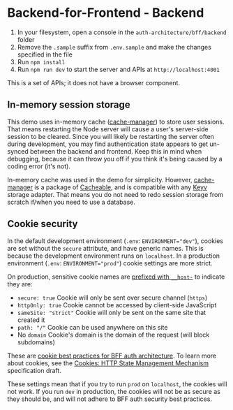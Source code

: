 # Backend-for-Frontend - Backend

1. In your filesystem, open a console in the `auth-architecture/bff/backend` folder
2. Remove the `.sample` suffix from `.env.sample` and make the changes specified in the file
3. Run `npm install`
4. Run `npm run dev` to start the server and APIs at `http://localhost:4001`

This is a set of APIs; it does not have a browser component.

## In-memory session storage

This demo uses in-memory cache ([cache-manager](https://www.npmjs.com/package/cache-manager)) to store user sessions. That means restarting the Node server will cause a user's server-side session to be cleared. Since you will likely be restarting the server often during development, you may find authentication state appears to get un-synced between the backend and frontend. Keep this in mind when debugging, because it can throw you off if you think it's being caused by a coding error (it's not).

In-memory cache was used in the demo for simplicity. However, [cache-manager](https://www.npmjs.com/package/cache-manager) is a package of [Cacheable](https://github.com/jaredwray/cacheable), and is compatible with any [Keyv](https://keyv.org/) storage adapter. That means you do not need to redo session storage from scratch if/when you need to use a database.

## Cookie security

In the default development environment (`.env`: `ENVIRONMENT="dev"`), cookies are set without the `secure` attribute, and have generic names. This is because the development environment runs on `localhost`. In a production environment (`.env`: `ENVIRONMENT="prod"`) cookie settings are more strict.

On production, sensitive cookie names are [prefixed with `__host-`](https://datatracker.ietf.org/doc/html/draft-ietf-httpbis-rfc6265bis-20#section-4.1.3.2) to indicate they are:

- `secure: true` Cookie will only be sent over secure channel (`https`)
- `httpOnly: true` Cookie cannot be accessed by client-side JavaScript
- `sameSite: "strict"` Cookie will only be sent on the same site that created it
- `path: "/"` Cookie can be used anywhere on this site
- No `domain` Cookie's domain is the domain of the request (will block subdomains)

These are [cookie best practices for BFF auth architecture](https://datatracker.ietf.org/doc/html/draft-ietf-oauth-browser-based-apps#pattern-bff-cookie-security). To learn more about cookies, see the [Cookies: HTTP State Management Mechanism](https://datatracker.ietf.org/doc/html/draft-ietf-httpbis-rfc6265bis-20) specification draft.

These settings mean that if you try to run `prod` on `localhost`, the cookies will not work. If you run `dev` in production, the cookies will not be as secure as they should be, and will not adhere to BFF auth security best practices.